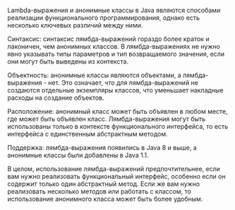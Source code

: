 Lambda-выражения и анонимные классы в Java являются способами реализации функционального программирования, однако есть несколько ключевых различий между ними.

Синтаксис: синтаксис лямбда-выражений гораздо более краток и лаконичен, чем анонимных классов. В лямбда-выражениях не нужно явно указывать типы параметров и тип возвращаемого значения, если они могут быть выведены из контекста.

Объектность: анонимные классы являются объектами, а лямбда-выражения - нет. Это означает, что для лямбда-выражений не создаются отдельные экземпляры классов, что уменьшает накладные расходы на создание объектов.

Расположение: анонимный класс может быть объявлен в любом месте, где может быть объявлен класс. Лямбда-выражения могут быть использованы только в контексте функционального интерфейса, то есть интерфейса с единственным абстрактным методом.

Поддержка: лямбда-выражения появились в Java 8 и выше, а анонимные классы были добавлены в Java 1.1.

В целом, использование лямбда-выражений предпочтительнее, если вам нужно реализовать функциональный интерфейс, особенно если он содержит только один абстрактный метод. Если же вам нужно реализовать несколько методов или работать с классом, то использование анонимного класса может быть более удобным.